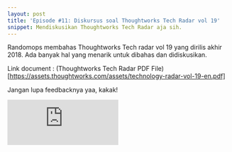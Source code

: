 ```yaml
---
layout: post
title: 'Episode #11: Diskursus soal Thoughtworks Tech Radar vol 19'
snippet: Mendiskusikan Thoughtworks Tech Radar aja sih.
---
```

Randomops membahas Thoughtworks Tech radar vol 19 yang dirilis akhir 2018. Ada banyak hal yang menarik untuk dibahas dan didiskusikan. 



Link document : (Thoughtworks Tech Radar PDF File)[https://assets.thoughtworks.com/assets/technology-radar-vol-19-en.pdf]



Jangan lupa feedbacknya yaa, kakak!

<iframe src="https://anchor.fm/randomops/embed/episodes/Episode-11-Diskursus-soal-Thoughtworks-Tech-Radar-vol-19-e2u3t1" height="102px" width="250px" frameborder="0" scrolling="no"></iframe>
